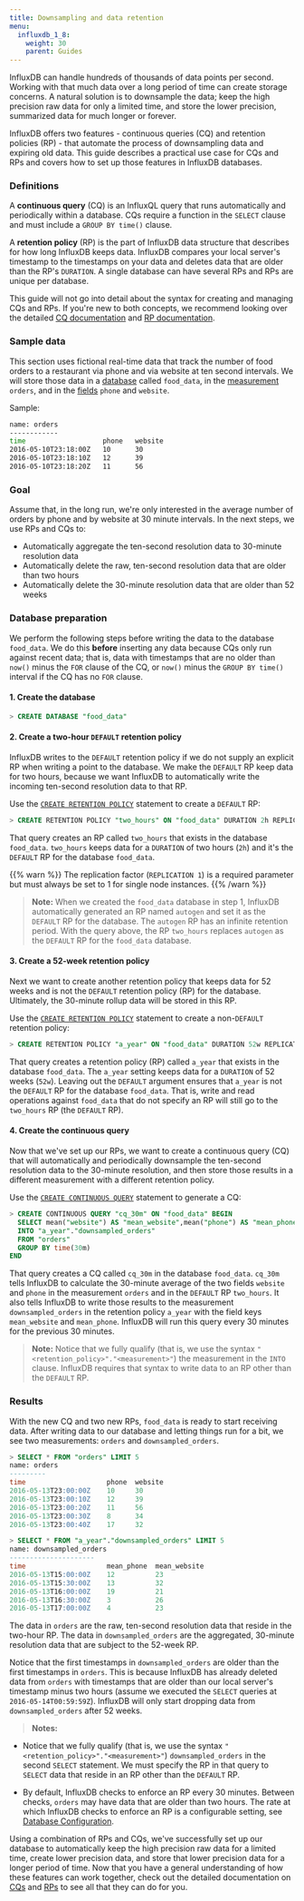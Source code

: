 ```yaml
---
title: Downsampling and data retention
menu:
  influxdb_1_8:
    weight: 30
    parent: Guides
---
```


InfluxDB can handle hundreds of thousands of data points per second.
Working with that much data over a long period of time can create storage
concerns.
A natural solution is to downsample the data; keep the high precision raw data
for only a limited time, and store the lower precision, summarized data for much
longer or forever.

InfluxDB offers two features - continuous queries (CQ) and retention policies
(RP) - that automate the process of downsampling data and expiring old data.
This guide describes a practical use case for CQs and RPs and covers how to
set up those features in InfluxDB databases.

### Definitions

A **continuous query** (CQ) is an InfluxQL query that runs automatically and
periodically within a database.
CQs require a function in the `SELECT` clause and must include a
`GROUP BY time()` clause.

A **retention policy** (RP) is the part of InfluxDB data structure
that describes for how long InfluxDB keeps data.
InfluxDB compares your local server's timestamp to the timestamps on your data
and deletes data that are older than the RP's `DURATION`.
A single database can have several RPs and RPs are unique per database.

This guide will not go into detail about the syntax for creating and managing
CQs and RPs.
If you're new to both concepts, we recommend looking over the detailed
[CQ documentation](/influxdb/v1.8/query_language/continuous_queries/) and
[RP documentation](/influxdb/v1.8/query_language/database_management/#retention-policy-management).

### Sample data

This section uses fictional real-time data that track the number of food orders
to a restaurant via phone and via website at ten second intervals.
We will store those data in a
[database](/influxdb/v1.8/concepts/glossary/#database) called `food_data`, in
the [measurement](/influxdb/v1.8/concepts/glossary/#measurement) `orders`, and
in the [fields](/influxdb/v1.8/concepts/glossary/#field) `phone` and `website`.

Sample:

```bash
name: orders
------------
time                   phone   website
2016-05-10T23:18:00Z   10      30
2016-05-10T23:18:10Z   12      39
2016-05-10T23:18:20Z   11      56
```

### Goal

Assume that, in the long run, we're only interested in the average number of orders by phone
and by website at 30 minute intervals.
In the next steps, we use RPs and CQs to:

* Automatically aggregate the ten-second resolution data to 30-minute resolution data
* Automatically delete the raw, ten-second resolution data that are older than two hours
* Automatically delete the 30-minute resolution data that are older than 52 weeks

### Database preparation

We perform the following steps before writing the data to the database
`food_data`.
We do this **before** inserting any data because CQs only run against recent
data; that is, data with timestamps that are no older than `now()` minus
the `FOR` clause of the CQ, or `now()` minus the `GROUP BY time()` interval if
the CQ has no `FOR` clause.

#### 1. Create the database

```sql
> CREATE DATABASE "food_data"
```

#### 2. Create a two-hour `DEFAULT` retention policy

InfluxDB writes to the `DEFAULT` retention policy if we do not supply an explicit RP when
writing a point to the database.
We make the `DEFAULT` RP keep data for two hours, because we want InfluxDB to
automatically write the incoming ten-second resolution data to that RP.

Use the
[`CREATE RETENTION POLICY`](/influxdb/v1.8/query_language/database_management/#create-retention-policies-with-create-retention-policy)
statement to create a `DEFAULT` RP:

```sql
> CREATE RETENTION POLICY "two_hours" ON "food_data" DURATION 2h REPLICATION 1 DEFAULT
```

That query creates an RP called `two_hours` that exists in the database
`food_data`.
`two_hours` keeps data for a `DURATION` of two hours (`2h`) and it's the `DEFAULT`
RP for the database `food_data`.

{{% warn %}}
The replication factor (`REPLICATION 1`) is a required parameter but must always
be set to 1 for single node instances.
{{% /warn %}}

> **Note:** When we created the `food_data` database in step 1, InfluxDB
automatically generated an RP named `autogen` and set it as the `DEFAULT`
RP for the database.
The `autogen` RP has an infinite retention period.
With the query above, the RP `two_hours` replaces `autogen` as the `DEFAULT` RP
for the `food_data` database.

#### 3. Create a 52-week retention policy

Next we want to create another retention policy that keeps data for 52 weeks and is not the
`DEFAULT` retention policy (RP) for the database.
Ultimately, the 30-minute rollup data will be stored in this RP.

Use the
[`CREATE RETENTION POLICY`](/influxdb/v1.8/query_language/database_management/#create-retention-policies-with-create-retention-policy)
statement to create a non-`DEFAULT` retention policy:

```sql
> CREATE RETENTION POLICY "a_year" ON "food_data" DURATION 52w REPLICATION 1
```

That query creates a retention policy (RP) called `a_year` that exists in the database
`food_data`.
The `a_year` setting keeps data for a `DURATION` of 52 weeks (`52w`).
Leaving out the `DEFAULT` argument ensures that `a_year` is not the `DEFAULT`
RP for the database `food_data`.
That is, write and read operations against `food_data` that do not specify an
RP will still go to the `two_hours` RP (the `DEFAULT` RP).

#### 4. Create the continuous query

Now that we've set up our RPs, we want to create a continuous query (CQ) that will automatically
and periodically downsample the ten-second resolution data to the 30-minute
resolution, and then store those results in a different measurement with a different
retention policy.

Use the
[`CREATE CONTINUOUS QUERY`](/influxdb/v1.8/query_language/continuous_queries/)
statement to generate a CQ:

```sql
> CREATE CONTINUOUS QUERY "cq_30m" ON "food_data" BEGIN
  SELECT mean("website") AS "mean_website",mean("phone") AS "mean_phone"
  INTO "a_year"."downsampled_orders"
  FROM "orders"
  GROUP BY time(30m)
END
```

That query creates a CQ called `cq_30m` in the database `food_data`.
`cq_30m` tells InfluxDB to calculate the 30-minute average of the two fields
`website` and `phone` in the measurement `orders` and in the `DEFAULT` RP
`two_hours`.
It also tells InfluxDB to write those results to the measurement
`downsampled_orders` in the retention policy `a_year` with the field keys
`mean_website` and `mean_phone`.
InfluxDB will run this query every 30 minutes for the previous 30 minutes.

> **Note:** Notice that we fully qualify (that is, we use the syntax
`"<retention_policy>"."<measurement>"`) the measurement in the `INTO`
clause.
InfluxDB requires that syntax to write data to an RP other than the `DEFAULT`
RP.

### Results

With the new CQ and two new RPs, `food_data` is ready to start receiving data.
After writing data to our database and letting things run for a bit, we see
two measurements: `orders` and `downsampled_orders`.

```sql
> SELECT * FROM "orders" LIMIT 5
name: orders
---------
time                    phone  website
2016-05-13T23:00:00Z    10     30
2016-05-13T23:00:10Z    12     39
2016-05-13T23:00:20Z    11     56
2016-05-13T23:00:30Z    8      34
2016-05-13T23:00:40Z    17     32

> SELECT * FROM "a_year"."downsampled_orders" LIMIT 5
name: downsampled_orders
---------------------
time                    mean_phone  mean_website
2016-05-13T15:00:00Z    12          23
2016-05-13T15:30:00Z    13          32
2016-05-13T16:00:00Z    19          21
2016-05-13T16:30:00Z    3           26
2016-05-13T17:00:00Z    4           23
```

The data in `orders` are the raw, ten-second resolution data that reside in the
two-hour RP.
The data in `downsampled_orders` are the aggregated, 30-minute resolution data
that are subject to the 52-week RP.

Notice that the first timestamps in `downsampled_orders` are older than the first
timestamps in `orders`.
This is because InfluxDB has already deleted data from `orders` with timestamps
that are older than our local server's timestamp minus two hours (assume we
  executed the `SELECT` queries at `2016-05-14T00:59:59Z`).
InfluxDB will only start dropping data from `downsampled_orders` after 52 weeks.

> **Notes:**
>
* Notice that we fully qualify (that is, we use the syntax
`"<retention_policy>"."<measurement>"`) `downsampled_orders` in
the second `SELECT` statement. We must specify the RP in that query to `SELECT`
data that reside in an RP other than the `DEFAULT` RP.
>
* By default, InfluxDB checks to enforce an RP every 30 minutes.
Between checks, `orders` may have data that are older than two hours.
The rate at which InfluxDB checks to enforce an RP is a configurable setting,
see
[Database Configuration](/influxdb/v1.8/administration/config#check-interval-30m0s).

Using a combination of RPs and CQs, we've successfully set up our database to
automatically keep the high precision raw data for a limited time, create lower
precision data, and store that lower precision data for a longer period of time.
Now that you have a general understanding of how these features can work
together, check out the detailed documentation on [CQs](/influxdb/v1.8/query_language/continuous_queries/) and [RPs](/influxdb/v1.8/query_language/database_management/#retention-policy-management)
to see all that they can do for you.
